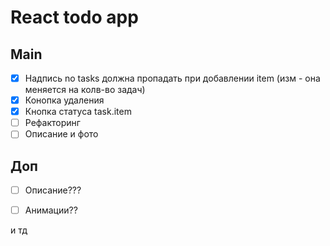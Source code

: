 <h1>React todo app</h1>



<h2>Main</h2>

- [x] Надпись no tasks должна пропадать при добавлении item (изм - она меняется на колв-во задач)
- [x] Конопка удаления
- [x] Кнопка статуса task.item
- [ ] Рефакторинг
- [ ] Описание и фото

<h2>Доп</h2>

- [ ] Описание???

- [ ] Анимации??

и тд
